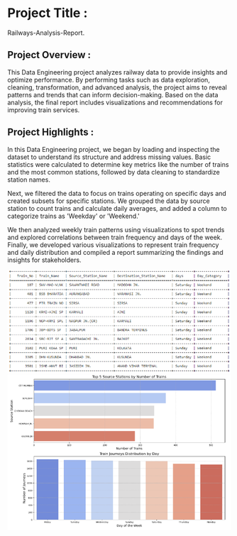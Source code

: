 # Project Title :
Railways-Analysis-Report.

## Project Overview :
This Data Engineering project analyzes railway data to provide insights and optimize performance. 
By performing tasks such as data exploration, cleaning, transformation, and advanced analysis, the project aims to reveal patterns and trends that can inform decision-making. 
Based on the data analysis, the final report includes visualizations and recommendations for improving train services.

## Project Highlights :
In this Data Engineering project, we began by loading and inspecting the dataset to understand its structure and address missing values. 
Basic statistics were calculated to determine key metrics like the number of trains and the most common stations, followed by data cleaning to standardize station names.

Next, we filtered the data to focus on trains operating on specific days and created subsets for specific stations. 
We grouped the data by source station to count trains and calculate daily averages, and added a column to categorize trains as 'Weekday' or 'Weekend.'

We then analyzed weekly train patterns using visualizations to spot trends and explored correlations between train frequency and days of the week. 
Finally, we developed various visualizations to represent train frequency and daily distribution and compiled a report summarizing the findings and insights for stakeholders.

<img src="Images/Untitled1.png">
<img src="Images/Untitled2.png">


